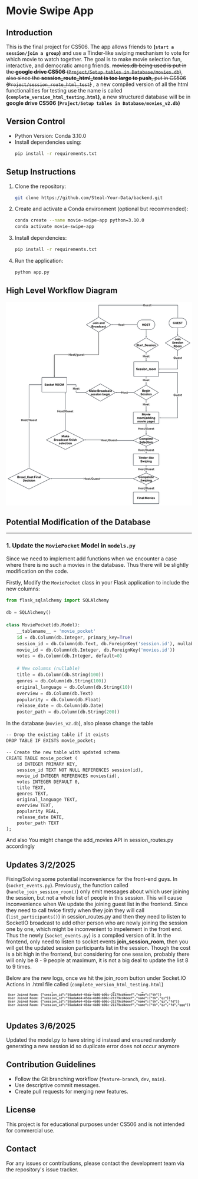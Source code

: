 # Movie Swipe App

## Introduction
This is the final project for CS506. The app allows friends to **(`start a session/join a group`)** and use a Tinder-like swiping mechanism to vote for which movie to watch together. The goal is to make movie selection fun, interactive, and democratic among friends. ~~movies.db being used is put in the **google drive CS506** (`Project/Setup tables in Database/movies.db`)~~, ~~also since the **session_route_html_test is too large to push**, put in CS506 (`Project/session_route_html_test`)~~ , a new compiled version of all the html functionalities for testing use the name is called **(`complete_version_html_testing.html`)**, a new structured database will be in **google drive CS506** **(`Project/Setup tables in Database/movies_v2.db`)**

## Version Control
- Python Version: Conda 3.10.0
- Install dependencies using:
  ```sh
  pip install -r requirements.txt
  ```

## Setup Instructions
1. Clone the repository:
   ```sh
   git clone https://github.com/Steal-Your-Data/backend.git
   ```
2. Create and activate a Conda environment (optional but recommended):
   ```sh
   conda create --name movie-swipe-app python=3.10.0
   conda activate movie-swipe-app
   ```
3. Install dependencies:
   ```sh
   pip install -r requirements.txt
   ```
4. Run the application:
   ```sh
   python app.py
   ```

## High Level Workflow Diagram
![Alt text](WorkFlow_Chart.jpeg)


## Potential Modification of the Database
---

### 1. Update the `MoviePocket` Model in `models.py`

Since we need to implement add functions when we encounter a case where there is no such a movies in the database. Thus there will be slightly modification on the code.

Firstly, Modify the `MoviePocket` class in your Flask application to include the new columns:

```python
from flask_sqlalchemy import SQLAlchemy

db = SQLAlchemy()

class MoviePocket(db.Model):
    __tablename__ = 'movie_pocket'
    id = db.Column(db.Integer, primary_key=True)
    session_id = db.Column(db.Text, db.ForeignKey('session.id'), nullable=False)
    movie_id = db.Column(db.Integer, db.ForeignKey('movies.id'))
    votes = db.Column(db.Integer, default=0)

    # New columns (nullable)
    title = db.Column(db.String(100))
    genres = db.Column(db.String(100))
    original_language = db.Column(db.String(10))
    overview = db.Column(db.Text)
    popularity = db.Column(db.Float)
    release_date = db.Column(db.Date)
    poster_path = db.Column(db.String(200))
```

In the database (`movies_v2.db`), also please change the table

```sqlite3
-- Drop the existing table if it exists
DROP TABLE IF EXISTS movie_pocket;

-- Create the new table with updated schema
CREATE TABLE movie_pocket (
    id INTEGER PRIMARY KEY,
    session_id TEXT NOT NULL REFERENCES session(id),
    movie_id INTEGER REFERENCES movies(id),
    votes INTEGER DEFAULT 0,
    title TEXT,
    genres TEXT,
    original_language TEXT,
    overview TEXT,
    popularity REAL,
    release_date DATE,
    poster_path TEXT
);
```

And also You might change the add_movies API in session_routes.py accordingly

## Updates 3/2/2025

Fixing/Solving some potential inconvenience for the front-end guys. In (`socket_events.py`). Previously, the function called (`handle_join_session_room()`) only emit messages about which user joining the session, but not a whole list of people in this session. This will cause inconvenience when We update the joining guest list in the frontend. Since they need to call twice firstly when they join they will call (`list_participants()`) in session_routes.py and then they need to listen to SocketIO broadcast to add other person who are newly joining the session one by one, which might be inconvenient to impelement in the front end. Thus the newly (`socket_events.py`) is a compiled version of it. In the frontend, only need to listen to socket events **join_session_room**, then you will get the updated session participants list in the session. Though the cost is a bit high in the frontend, but considering for one session, probably there will only be 8 - 9 people at maximum, it is not a big deal to update the list 8 to 9 times.

Below are the new logs, once we hit the join_room button under Socket.IO Actions in .html file called (`complete_version_html_testing.html`)

![Alt text](new_output_for_joinroom.jpeg)

## Updates 3/6/2025

Updated the model.py to have string id instead and ensured randomly generating a new session id so duplicate error does not occur anymore


## Contribution Guidelines
- Follow the Git branching workflow (`feature-branch`, `dev`, `main`).
- Use descriptive commit messages.
- Create pull requests for merging new features.

## License
This project is for educational purposes under CS506 and is not intended for commercial use.

## Contact
For any issues or contributions, please contact the development team via the repository's issue tracker.
